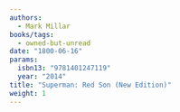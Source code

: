 ```yaml
---
authors:
  - Mark Millar
books/tags:
  - owned-but-unread
date: "1800-06-16"
params:
  isbn13: "9781401247119"
  year: "2014"
title: "Superman: Red Son (New Edition)"
weight: 1
---
```


<!--more-->
